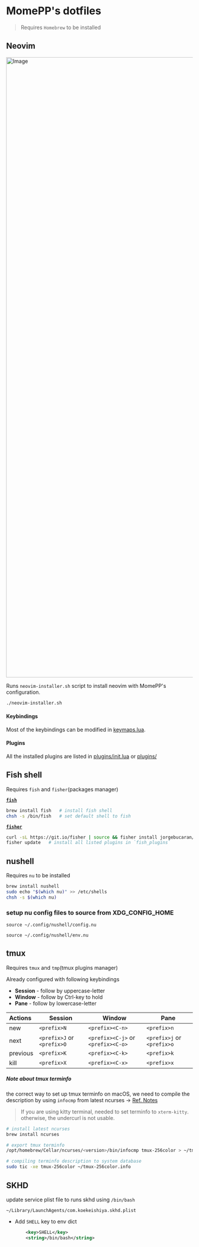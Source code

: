 # MomePP's dotfiles
> Requires `Homebrew` to be installed

## Neovim
<img width="1672" alt="Image" src="https://github.com/user-attachments/assets/4031c96c-a562-4d4f-8946-9565a7aff63f" />

Runs `neovim-installer.sh` script to install neovim with MomePP's configuration.
``` bash
./neovim-installer.sh
```

#### Keybindings
Most of the keybindings can be modified in [keymaps.lua](nvim/lua/config/keymaps.lua).

#### Plugins
All the installed plugins are listed in [plugins/init.lua](nvim/lua/plugins/init.lua) or [plugins/](nvim/lua/plugins/)

## Fish shell
Requires `fish` and `fisher`(packages manager)

[**`fish`**](https://fishshell.com/)
``` bash
brew install fish   # install fish shell
chsh -s /bin/fish   # set default shell to fish
```

[**`fisher`**](https://github.com/jorgebucaran/fisher)
``` bash
curl -sL https://git.io/fisher | source && fisher install jorgebucaran/fisher   # install fisher
fisher update   # install all listed plugins in `fish_plugins`
```

## nushell
Requires `nu` to be installed
``` bash
brew install nushell
sudo echo "$(which nu)" >> /etc/shells
chsh -s $(which nu)
```

### setup nu config files to source from XDG_CONFIG_HOME

``` Library/Application Support/nushell/config.nu
source ~/.config/nushell/config.nu
```

``` Library/Application Support/nushell/env.nu
source ~/.config/nushell/env.nu
```

## tmux
Requires `tmux` and `tmp`(tmux plugins manager)

Already configured with following keybindings
- **Session** - follow by uppercase-letter
- **Window** - follow by Ctrl-key to hold
- **Pane** - follow by lowercase-letter

| **Actions**     | Session                    | Window                             | Pane                       |
| :---        | ---                        | ---                                | ---                        |
| new         | `<prefix>N`                | `<prefix><C-n>`                    | `<prefix>n`                |
| next        | `<prefix>J` or `<prefix>O` | `<prefix><C-j>` or `<prefix><C-o>` | `<prefix>j` or `<prefix>o` |
| previous    | `<prefix>K`                | `<prefix><C-k>`                    | `<prefix>k`                |
| kill        | `<prefix>X`                | `<prefix><C-x>`                    | `<prefix>x`                |

##### Note about tmux terminfo
the correct way to set up tmux terminfo on macOS, we need to compile the description by using `infocmp` from latest ncurses → [Ref. Notes](https://gist.github.com/joshuarli/247018f8617e6715e1e0b5fd2d39bb6c)

> If you are using kitty terminal, needed to set terminfo to `xterm-kitty`. otherwise, the undercurl is not usable.

``` bash
# install latest ncurses
brew install ncurses

# export tmux terminfo
/opt/homebrew/Cellar/ncurses/<version>/bin/infocmp tmux-256color > ~/tmux-256color.info

# compiling terminfo description to system database
sudo tic -xe tmux-256color ~/tmux-256color.info
```

## SKHD
update service plist file to runs skhd using `/bin/bash`

`~/Library/LaunchAgents/com.koekeishiya.skhd.plist`

- Add `SHELL` key to env dict
    ``` xml
        <key>SHELL</key>
        <string>/bin/bash</string>
    ```
